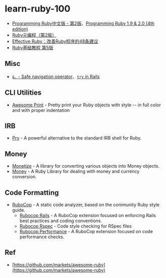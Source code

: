# learn-ruby-100


* [Programming Ruby中文版 - 第2版](./9787121038150/)、[Programming Ruby 1.9 & 2.0 (4th edition)](./9781937785499/)
* [Ruby元编程（第2版）](./9787568009799/)
* [Effective Ruby：改善Ruby程序的48条建议](./9787111521242/)
* [Ruby基础教程 第5版](./9787115462947)

## Misc

* [`&.` - Safe navigation operator](https://ruby-doc.org/core-2.6/doc/syntax/calling_methods_rdoc.html#label-Safe+navigation+operator)、[`try` in Rails](https://api.rubyonrails.org/v5.2/classes/Object.html#method-i-try)

## CLI Utilities

* [Awesome Print](https://github.com/awesome-print/awesome_print) - Pretty print your Ruby objects with style -- in full color and with proper indentation

## IRB

* [Pry](https://github.com/pry/pry) - A powerful alternative to the standard IRB shell for Ruby.

## Money

* [Monetize](https://github.com/RubyMoney/monetize) - A library for converting various objects into Money objects.
* [Money](https://github.com/RubyMoney/money) - A Ruby Library for dealing with money and currency conversion.

## Code Formatting

* [RuboCop](https://github.com/rubocop-hq/rubocop) - A static code analyzer, based on the community Ruby style guide.
  * [Rubocop Rails](https://github.com/rubocop-hq/rubocop-rails) - A RuboCop extension focused on enforcing Rails best practices and coding conventions.
  * [Rubocop Rspec](https://github.com/rubocop-hq/rubocop-rspec) - Code style checking for RSpec files
  * [Rubocop Performance](https://github.com/rubocop-hq/rubocop-performance) - A RuboCop extension focused on code performance checks.

## Ref

* [https://github.com/markets/awesome-ruby](https://github.com/markets/awesome-ruby)